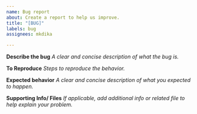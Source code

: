 ```yaml
---
name: Bug report
about: Create a report to help us improve.
title: "[BUG]"
labels: bug
assignees: mkdika

---
```


**Describe the bug**
_A clear and concise description of what the bug is._

**To Reproduce**
_Steps to reproduce the behavior._

**Expected behavior**
_A clear and concise description of what you expected to happen._

**Supporting Info/ Files**
_If applicable, add additional info or related file to help explain your problem._
